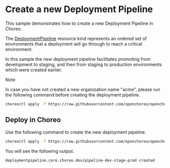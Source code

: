 # Create a new Deployment Pipeline
This sample demonstrates how to create a new Deployment Pipeline in Choreo. 

The [DeploymentPipeline](../../../docs/resource-kind-reference-guide.md#deploymentpipeline) resource kind represents an ordered set of environments that a deployment will go through to reach a critical environment. 

In this sample the new deployment pipeline facilitates promoting from development to staging, and then from staging to production environments which were created earlier.

> [!Note] 
> In case you have not created a new organization name "acme", please run the following command before creating the deployment pipeline.

```bash
choreoctl apply -f https://raw.githubusercontent.com/openchoreo/openchoreo/main/samples/configuring-choreo/create-new-organization/organization.yaml
```

## Deploy in Choreo
Use the following command to create the new deployment pipeline.

```bash
choreoctl apply -f https://raw.githubusercontent.com/openchoreo/openchoreo/main/samples/configuring-choreo/create-new-deployment-pipeline/deployment-pipeline.yaml
``` 

You will see the following output.

```bash
deploymentpipeline.core.choreo.dev/pipeline-dev-stage-prod created
```
